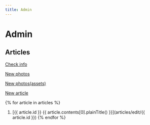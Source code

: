 ```yaml
---
title: Admin
---
```

Admin
==
Articles
--
[Check info](checkInfo)

[New photos](photos/)

[New photos(assets)](photos/assets)

[New article](articles/edit/0)

{% for article in articles %}
  1. [{{ article.id }} {{ article.contents[0].plainTitle() }}](articles/edit/{{ article.id }})
{% endfor %}
